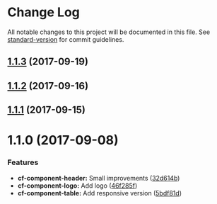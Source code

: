 # Change Log

All notable changes to this project will be documented in this file.
See [standard-version](https://github.com/conventional-changelog/standard-version) for commit guidelines.

<a name="1.1.3"></a>
## [1.1.3](https://github.com/cloudflare/cf-ui/compare/cf-component-header@1.1.2...cf-component-header@1.1.3) (2017-09-19)




<a name="1.1.2"></a>
## [1.1.2](https://github.com/cloudflare/cf-ui/compare/cf-component-header@1.1.1...cf-component-header@1.1.2) (2017-09-16)




<a name="1.1.1"></a>
## [1.1.1](https://github.com/cloudflare/cf-ui/compare/cf-component-header@1.1.0...cf-component-header@1.1.1) (2017-09-15)




<a name="1.1.0"></a>
# 1.1.0 (2017-09-08)


### Features

* **cf-component-header:** Small improvements ([32d614b](https://github.com/cloudflare/cf-ui/commit/32d614b))
* **cf-component-logo:** Add logo ([46f285f](https://github.com/cloudflare/cf-ui/commit/46f285f))
* **cf-component-table:** Add responsive version ([5bdf81d](https://github.com/cloudflare/cf-ui/commit/5bdf81d))
